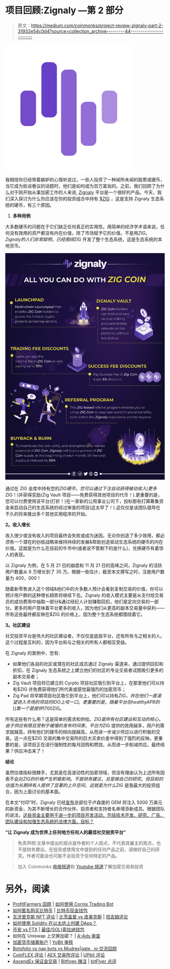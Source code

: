 # 项目回顾:Zignaly —第 2 部分

> 原文：<https://medium.com/coinmonks/project-review-zignaly-part-2-31932e54c0d4?source=collection_archive---------44----------------------->

![](img/1c09700c67b8429cdaf74ebb9c09b386.png)

我相信你已经带着嫉妒的心情听说过，一些人投资了一种闻所未闻的股票或硬币，当它成为街谈巷议的话题时，他们是如何成为百万富翁的。之前，我们回顾了为什么对于刚开始从事加密工作的人来说, [Zignaly](https://zignaly.com/) 平台是一个很好的产品。今天，我们深入探讨为什么你应该在你的投资组合中持有 [$ZIG](https://coinmarketcap.com/currencies/zigcoin/) ，这是支持 Zignaly 生态系统的硬币，有三个原因。

1.  **多种用例**

大多数硬币的问题在于它们缺乏任何真正的实用性。用简单的经济学术语来说，任何没有效用的资产都没有内在价值，除了市场赋予它的价值。不是用$ZIG。Zignaly 的人们非常聪明，已经围绕$ZIG 开发了整个生态系统，这是生态系统的本地货币。

![](img/12312307f0cc29305c59dc9da0fbc1c2.png)

通过在 ZIG 金库中持有您的$ZIG 硬币，您可以通过下注自动获得被动收入(更多$ZIG！)并获得奖励(Zig Vault 项目——免费获得其他项目的代币！).更重要的是，您可以付费使用该平台(打折！)在一家新的公用事业公司下，投标那些打算筹集资金来启动自己的生态系统的经过审查的项目(这太早了！).这仅仅是该团队倡导在不久的将来推出多个其他实用程序的开始。

**2。收入增长**

收入很少或没有收入的项目最终会失败或成为迷因。无论你创造了多少效用，都必须有一个潜在的创收战略来维持持续的发展&帮助创造驱动生态系统的硬币的内在价值。这就是为什么在目前的牛市中(或者说不管剩下的是什么)，兑换硬币有着惊人的表现。

以 Zignaly 为例，在 5 月 21 日的崩盘和 11 月 21 日的高峰之间，Zignaly 的活跃用户数量从 6 万增长到了 35 万。根据一些估计，截至本文撰写之时，注册用户数量为 400，000！

随着新零售进入这个领域&他们中的大多数人预计会看到复制交易的价值，你可以预计用户群的这种增长趋势将继续下去。Zignaly 的收入模式主要是从支付给交易员的成功费用中抽取一部分&通过经纪人计划赚取回扣，他们是定向交易的一部分。更多的用户意味着平台更多的收入，因为他们从更高的副本交易量中获利——所有这些最终都反映在$ZIG 的价格上，因为整个生态系统都围绕着它。

**3。社区建设**

社交投资平台是伟大的社区建设者，不仅仅是底层平台，还有所有与之相关的人。这个过程是互利的，因为平台和与之相关的所有人都相互受益。

在 Zignaly 的案例中，您有:

*   如果他们各自的社区或潜在的社区成员通过 Zignaly 渠道来，通过提供回扣和折扣，在 Zignaly 生态系统之上建立他们的社区的专业交易者试图吸引更多的副本交易者；
*   Zig Vault 项目将已建立的 Cyrpto 项目社区吸引到平台上，在那里他们可以持有$ZIG 并免费获得他们所代表或感觉最强烈的加密货币；
*   Zig Pad 将早期项目社区吸引到平台上，他们可以持有$ZIG，并在他们一直渴望进入市场的项目的 IDO 上咬一口。更重要的是，随着平台在 healthy APR 的[(第一个是提供 1700%的 APR)](https://twitter.com/zignaly/status/1498560890773417984?s=20&t=RAGP9mIsZ1tkR4fLHyhCig) 为这些启动平台项目启动赌注和奖励池，这些社区有动力继续参与平台和$ZIG。

所有这些有什么用？这是简单的需求和供给。$ZIG 是所有社区建设和互动的核心，由于供应有限且受制于缓慢的发布时间表，平台为$ZIG 提供的效用越多，用户的需求就越高，持有他们的硬币的倾向就越高，从而进一步减少供应以进行积极的交易。这一点在$ZIG 交易的集中交易所的巨大买卖价差中得到了强烈的反映。更重要的是，该项目正在进行强制性的每月回购和燃烧，从而进一步削减供应。最终结果？供应冲击来了！

**结论**

虽然估值指标很棘手，尤其是在高波动性的加密领域，但没有理由认为上述所有因素不会对$ZIG 的价格产生积极影响。不是财务建议，总是做自己的研究，但目前的估值为长期持有人提供了显著的上升空间，这就是为什么$ZIG 是我最大的投资组合，因为上面讨论的基本面。

在本文“付印”时，Zignaly 已经[宣布](https://www.coindesk.com/business/2022/03/03/crypto-investment-platform-zignaly-secures-up-to-50m-in-financing-deal/)总部位于卢森堡的 GEM 将注入 5000 万美元的新资金，为其不断增长的合作伙伴、投资者和支持者名单增添新成员。根据团队的说法，[这些资金主要用于进一步的项目开发活动，包括技术开发、研究、广告、团队建设和加强生态系统的法律方面。目标？](/zignaly/zignaly-secures-50-million-in-funding-8cf6b0e7ddeb)

**“让 Zignaly 成为世界上任何地方任何人的最佳社交投资平台”**

> 免责声明:文章中提出的观点是作者的个人观点，不代表其雇主的观点，也不是财务建议。在投资或使用文中提到的任何产品之前，请做好自己的研究。作者可能会也可能不会投资于任何特定的产品。

> 加入 Coinmonks [电报频道](https://t.me/coincodecap)和 [Youtube 频道](https://www.youtube.com/c/coinmonks/videos)了解加密交易和投资

# 另外，阅读

*   [ProfitFarmers 回顾](https://coincodecap.com/profitfarmers-review) | [如何使用 Cornix Trading Bot](https://coincodecap.com/cornix-trading-bot)
*   [如何匿名购买比特币](https://coincodecap.com/buy-bitcoin-anonymously) | [比特币现金钱包](https://coincodecap.com/bitcoin-cash-wallets)
*   [瓦济里克斯 NFT 评论](https://coincodecap.com/wazirx-nft-review) | [比茨盖普 vs 皮奥克斯](https://coincodecap.com/bitsgap-vs-pionex) | [坦吉姆评论](https://coincodecap.com/tangem-wallet-review)
*   [如何使用 Solidity 在以太坊上创建 DApp？](https://coincodecap.com/create-a-dapp-on-ethereum-using-solidity)
*   [币安 vs FTX](https://coincodecap.com/binance-vs-ftx) | [最佳(SOL)索拉纳钱包](https://coincodecap.com/solana-wallets)
*   如何在 Uniswap 上交换加密？ | [A-Ads 审查](https://coincodecap.com/a-ads-review)
*   [加密货币储蓄账户](/coinmonks/cryptocurrency-savings-accounts-be3bc0feffbf) | [YoBit 审核](/coinmonks/yobit-review-175464162c62)
*   [Botsfolio vs nap bots vs Mudrex](/coinmonks/botsfolio-vs-napbots-vs-mudrex-c81344970c02)|[gate . io 交流回顾](/coinmonks/gate-io-exchange-review-61bf87b7078f)
*   [CoinFLEX 评论](https://coincodecap.com/coinflex-review) | [AEX 交易所评论](https://coincodecap.com/aex-exchange-review) | [UPbit 评论](https://coincodecap.com/upbit-review)
*   [AscendEx 保证金交易](https://coincodecap.com/ascendex-margin-trading) | [Bitfinex 赌注](https://coincodecap.com/bitfinex-staking) | [bitFlyer 点评](https://coincodecap.com/bitflyer-review)